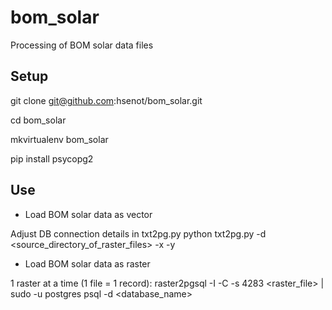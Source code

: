 bom_solar
=========

Processing of BOM solar data files


Setup
-----

git clone git@github.com:hsenot/bom_solar.git

cd bom_solar

mkvirtualenv bom_solar

pip install psycopg2


Use
---
* Load BOM solar data as vector

Adjust DB connection details in txt2pg.py
python txt2pg.py -d <source_directory_of_raster_files> -x <lon> -y <lat>

* Load BOM solar data as raster

1 raster at a time (1 file = 1 record):
raster2pgsql -I -C -s 4283 <raster_file> | sudo -u postgres psql -d <database_name>







